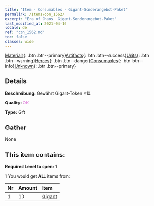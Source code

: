 ```yaml
---
title: "Item - Consumables - Gigant-Sonderangebot-Paket"
permalink: /Items/con_1562/
excerpt: "Era of Chaos  Gigant-Sonderangebot-Paket"
last_modified_at: 2021-04-16
locale: de
ref: "con_1562.md"
toc: false
classes: wide
---
```

 [Materials](/de/Items/){: .btn .btn--primary}[Artifacts](/de/Items/Artifacts/){: .btn .btn--success}[Units](/de/Items/Units/){: .btn .btn--warning}[Heroes](/de/Items/Heroes/){: .btn .btn--danger}[Consumables](/de/Items/Consumables/){: .btn .btn--info}[Unknown](/de/Items/Unknown/){: .btn .btn--primary}

## Details
 **Beschreibung:** Gewährt Gigant-Token ×10.

 **Quality:** <span style="color: #DA70D6">OK</span>

 **Type:** Gift

## Gather

  None

## This item contains:

 **Required Level to open:** 1

 1 You would get **ALL** items  from:

  | Nr | Amount |     Item    |
  |:---|:-------|:------------|
  | 1 | 10 | [Gigant](/de/Items/unt_241/) |  | 
